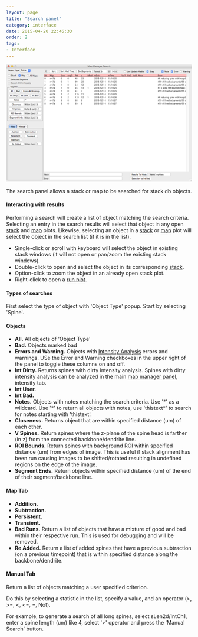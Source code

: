 ```yaml
---
layout: page
title: "Search panel"
category: interface
date: 2015-04-20 22:46:33
order: 2
tags:
- Interface
---
```



<IMG class="img-float-left" SRC="images/mm3/mm3-search-panel.png" WIDTH="900">

<div class="print-page-break"></div>

The search panel allows a stack or map to be searched for stack db objects.

#### Interacting with results

Performing a search will create a list of object matching the search criteria. Selecting an entry in the search results will select that object in any open [stack][3] and [map][2] plots. Likewise, selecting an object in a [stack][3] or [map][2] plot will select the object in the search list (if it is in the list).

  - Single-click or scroll with keyboard will select the object in existing stack windows (it will not open or pan/zoom the existing stack windows).
  - Double-click to open and select the object in its corresponding [stack][3].
  - Option-click to zoom the object in an already open stack plot.
  - Right-click to open a [run plot][4].

#### Types of searches

First select the type of object with 'Object Type' popup. Start by selecting 'Spine'.

#### Objects

  - **All.** All objects of 'Object Type'
  - **Bad.** Objects marked bad
  - **Errors and Warning.** Objects with [Intensity Analysis][5] errors and warnings. USe the Error and Warning checkboxes in the upper right of the panel to toggle these columns on and off.
  - **Int Dirty.** Returns spines with dirty intensity analysis. Spines with dirty intensity analysis can be analyzed in the main [map manager panel][6], intensity tab.
  - **Int User.**
  - **Int Bad.**
  - **Notes.** Objects with notes matching the search criteria. Use '\*' as a wildcard. Use '\*' to return all objects with notes, use 'thistext\*' to search for notes starting with 'thistext'.
  - **Closeness.** Returns object that are within specified distance (um) of each other.
  - **V Spines.** Return spines where the z-plane of the spine head is farther (in z) from the connected backbone/dendrite line.
  - **ROI Bounds.** Return spines with background ROI within specified distance (um) from edges of image. This is useful if stack alignment has been run causing images to be shifted/rotated resulting in undefined regions on the edge of the image.
  - **Segment Ends.** Return objects within specified distance (um) of the end of their segment/backbone line.
  
#### Map Tab

  - **Addition.**
  - **Subtraction.**
  - **Persistent.**
  - **Transient.**
  - **Bad Runs.** Return a list of objects that have a mixture of good and bad within their respective run. This is used for debugging and will be removed.
  - **Re Added.** Return a list of added spines that have a previous subtraction (on a previous timepoint) that is within specified distance along the backbone/dendrite.
  
#### Manual Tab
  Return a list of objects matching a user specified criterion.
  
  Do this by selecting a statistic in the list, specify a value, and an operator (>, >=, <, <=, =, Not).
  
  For example, to generate a search of all long spines, select sLen2d/IntCh1, enter a spine length (um) like 4, select '>' operator and press the 'Manual Search' button.
     
[1]: /mapmanager/stack-browser/
[2]: /mapmanager/map-plot/
[3]: /mapmanager/stack-plot/
[4]: /mapmanager/run-plot/
[5]: /mapmanager/intensity/
[6]: /mapmanager/main-panel/

